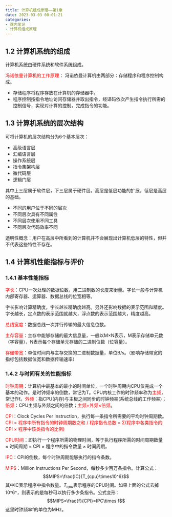 ```yaml
---
title: 计算机组成原理——第1章
date: 2023-03-03 00:01:21
categories:
- 课内笔记
- 计算机组成原理
---
```

## 1.2 计算机系统的组成
计算机系统由硬件系统和软件系统组成。

<font color=red>冯诺依曼计算机的工作原理</font>：
冯诺依曼计算机由两部分：存储程序和程序控制构成。
- 存储程序将程序存放在计算机的存储器中。
- 程序控制按指令地址访问存储器并取出指令，经译码依次产生指令执行所需的控制信号，实现对计算的控制，完成指令的功能。

## 1.3 计算机系统的层次结构

可将计算机的层次结构分为6个基本层次：
- 高级语言层
- 汇编语言层
- 操作系统层
- 指令集架构层
- 微代码层
- 逻辑门层

其中上三层属于软件层，下三层属于硬件层。高层是低层功能的扩展，低层是高层的基础。

- 不同的用户位于不同的层次
- 不同层次具有不同属性
- 不同层次使用不同工具
- 不同层次代码效率不同

透明性概念：用户在高层中所看到的计算机并不会展现出计算机低层的特性，但并不代表这些特性不存在。

## 1.4 计算机性能指标与评价
### 1.4.1 基本性能指标
<font color=red>字长</font>：CPU一次处理的数据位数，用二进制数的长度来衡量。字长一般与计算机内部寄存器、运算器、数据总线的位宽相等。

字长影响计算精确度，字长越长精确度越高。另外还影响数据的表示范围和精度。字长越长，定点数的表示范围就越大，浮点数的表示范围越大，精度越高。

<font color=red>总线宽度</font>：数据总线一次并行传输的最大信息位数。

<font color=red>主存容量</font>：主存中能够存储的最大信息量，一般以M×N表示，M表示存储单元数（字容量），N表示每个存储单元存储的二进制位数（位容量）。

<font color=red>存储带宽</font>：单位时间内与主存交换的二进制数据量，单位B/s。（影响存储带宽的指标包括数据位宽和数据传输速率）

### 1.4.2 与时间有关的性能指标
<font color=red>时钟周期</font>：计算机中最基本的最小的时间单位，一个时钟周期内CPU仅完成一个基本的动作。是时钟频率的倒数，常记为T。CPU内核工作的时钟频率称为<font color=red>主频</font>，常记作f。<font color=red>外频</font>：指CPU(内存)与主板之间同步的时钟频率(系统总线的工作频率)；<font color=red>倍频</font>：CPU主频与外频之间的倍数；<font color=red>主频=外频×倍频</font>。

<font color=red>CPI</font>：Clock Cycles Per Instruction，执行每一条指令所需要的平均时钟周期数。
<font color=red>CPI = 程序中所有指令的时钟周期数之和 / 程序指令总数 = Σ(程序中各类指令的CPI × 程序中该类指令的比例)</font>

<font color=red>CPU时间</font>：即执行一个程序所需的物理时间，等于执行程序所需的时间周期数量 × 时间周期 = CPI × 程序中的指令数量 × 时间周期。

<font color=red>IPC</font>：CPI的倒数，每个时钟周期能够执行的指令条数。

<font color=red>MIPS</font>：Million Instructions Per Second，每秒多少百万条指令。计算公式：$$MIPS=\frac{IC}{T_{cpu}\times10^6}$$其中IC表示程序中指令数量。$T_{cpu}$表示程序的CPU时间。如果上面的公式去掉10^6^，则表示的是每秒可以执行多少条指令。公式变形：$$MIPS=\frac{f}{CPI}=IPC\times f$$这里时钟频率f的单位为MHz。